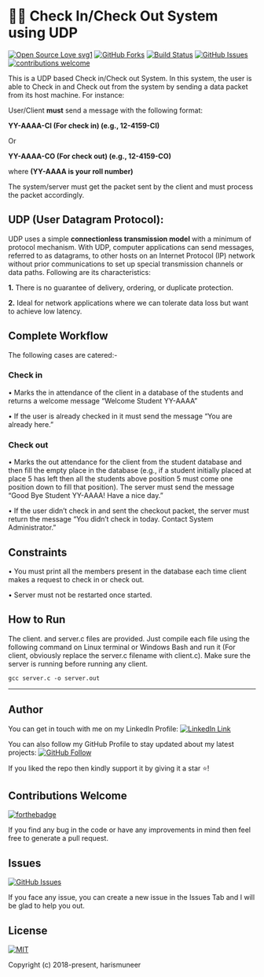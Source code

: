 # 🙋‍♂️ Check In/Check Out System using UDP
[![Open Source Love svg1](https://badges.frapsoft.com/os/v1/open-source.svg?v=103)](#)
[![GitHub Forks](https://img.shields.io/github/forks/harismuneer/Check_In-Check_Out-System-UDP.svg?style=social&label=Fork&maxAge=2592000)](https://www.github.com/harismuneer/Check_In-Check_Out-System-UDP/fork)
[![Build Status](https://semaphoreapp.com/api/v1/projects/d4cca506-99be-44d2-b19e-176f36ec8cf1/128505/badge.svg)](#)
[![GitHub Issues](https://img.shields.io/github/issues/harismuneer/Check_In-Check_Out-System-UDP.svg?style=flat&label=Issues&maxAge=2592000)](https://www.github.com/harismuneer/Check_In-Check_Out-System-UDP/issues)
[![contributions welcome](https://img.shields.io/badge/contributions-welcome-brightgreen.svg?style=flat&label=Contributions&colorA=red&colorB=black	)](#)


This is a UDP based Check in/Check out System. In this system, the user is able to Check in and Check out from the system by sending a data packet from its host machine. For instance:

User/Client **must** send a message with the following format: 

**YY-AAAA-CI (For check in) (e.g., 12-4159-CI)**

Or

**YY-AAAA-CO (For check out) (e.g., 12-4159-CO)**

where
**(YY-AAAA is your roll number)**

The system/server must get the packet sent by the client and must process the packet accordingly.


## UDP (User Datagram Protocol):
UDP uses a simple **connectionless transmission model** with a minimum of protocol mechanism. With UDP, computer applications can send messages, referred to as datagrams, to other hosts on an Internet Protocol (IP) network without prior communications to set up special transmission channels or data paths. Following are its characteristics:

**1.**	There is no guarantee of delivery, ordering, or duplicate protection.

**2.**	Ideal for network applications where we can tolerate data loss but want to achieve low latency.

## Complete Workflow
The following cases are catered:-

### Check in 
•	Marks the in attendance of the client in a database of the students and returns a welcome message “Welcome Student YY-AAAA”

•	If the user is already checked in it must send the message “You are already here.”

### Check out

•	Marks the out attendance for the client from the student database and then fill the empty place in the database (e.g., if a student initially placed at place 5 has left then all the students above position 5 must come one position down to fill that position). The server must send the message “Good Bye Student YY-AAAA! Have a nice day.”

•	If the user didn’t check in and sent the checkout packet, the server must return the message “You didn’t check in today. Contact System Administrator.”

## Constraints
•	You must print all the members present in the database each time client makes a request to check in or check out.

•	Server must not be restarted once started.

## How to Run
The client. and server.c files are provided. Just compile each file using the following command on Linux terminal or Windows Bash and run it (For client, obviously replace the server.c filename with client.c). Make sure the server is running before running any client.

``` gcc server.c -o server.out ```

----------

## Author
You can get in touch with me on my LinkedIn Profile: [![LinkedIn Link](https://img.shields.io/badge/Connect-harismuneer-blue.svg?logo=linkedin&longCache=true&style=social&label=Connect
)](https://www.linkedin.com/in/harismuneer)

You can also follow my GitHub Profile to stay updated about my latest projects: [![GitHub Follow](https://img.shields.io/badge/Connect-harismuneer-blue.svg?logo=Github&longCache=true&style=social&label=Follow)](https://github.com/harismuneer)

If you liked the repo then kindly support it by giving it a star ⭐!

## Contributions Welcome
[![forthebadge](https://forthebadge.com/images/badges/built-with-love.svg)](#)

If you find any bug in the code or have any improvements in mind then feel free to generate a pull request.

## Issues
[![GitHub Issues](https://img.shields.io/github/issues/harismuneer/Check_In-Check_Out-System-UDP.svg?style=flat&label=Issues&maxAge=2592000)](https://www.github.com/harismuneer/Check_In-Check_Out-System-UDP/issues)

If you face any issue, you can create a new issue in the Issues Tab and I will be glad to help you out.

## License
[![MIT](https://img.shields.io/cocoapods/l/AFNetworking.svg?style=style&label=License&maxAge=2592000)](../master/LICENSE)

Copyright (c) 2018-present, harismuneer                                                        

